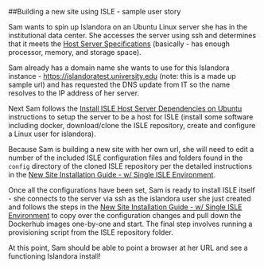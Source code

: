 ##Building a new site using ISLE - sample user story

Sam wants to spin up Islandora on an Ubuntu Linux server she has in the institutional data center. She accesses the server using ssh and determines that it meets the [Host Server Specifications](../01_installation_host_server/host_server_system_specifications.md) (basically - has enough processor, memory, and storage space).

Sam already has a domain name she wants to use for this Islandora instance - https://islandoratest.university.edu (note: this is a made up sample url) and has requested the DNS update from IT so the name resolves to the IP address of her server.

Next Sam follows the [Install ISLE Host Server Dependencies on Ubuntu](../01_installation_host_server/install_on_ubuntu.md) instructions to setup the server to be a host for ISLE (install some software including docker, download/clone the ISLE repository, create and configure a Linux user for islandora).

Because Sam is building a new site with her own url, she will need to edit a number of the included ISLE configuration files and folders found in the `config` directory of the cloned ISLE repository per the detailed instructions in the [New Site Installation Guide - w/ Single ISLE Environment](new_site_installation_guide_single.md).

Once all the configurations have been set, Sam is ready to install ISLE itself - she connects to the server via ssh as the islandora user she just created and follows the steps in the [New Site Installation Guide - w/ Single ISLE Environment](new_site_installation_guide_single.md) to copy over the configuration changes and pull down the Dockerhub images one-by-one and start. The final step involves running a provisioning script from the ISLE repository folder.

At this point, Sam should be able to point a browser at her URL and see a functioning Islandora install!
